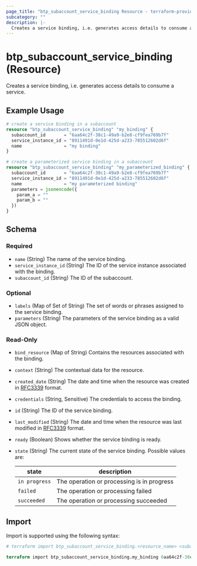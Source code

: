 ```yaml
---
page_title: "btp_subaccount_service_binding Resource - terraform-provider-btp"
subcategory: ""
description: |-
  Creates a service binding, i.e. generates access details to consume a service.
---
```


# btp_subaccount_service_binding (Resource)

Creates a service binding, i.e. generates access details to consume a service.

## Example Usage

```terraform
# create a service binding in a subaccount
resource "btp_subaccount_service_binding" "my_binding" {
  subaccount_id       = "6aa64c2f-38c1-49a9-b2e8-cf9fea769b7f"
  service_instance_id = "8911491d-0e1d-425d-a233-785512602d6f"
  name                = "my binding"
}

# create a parameterized service binding in a subaccount
resource "btp_subaccount_service_binding" "my_parameterized_binding" {
  subaccount_id       = "6aa64c2f-38c1-49a9-b2e8-cf9fea769b7f"
  service_instance_id = "8911491d-0e1d-425d-a233-785512602d6f"
  name                = "my parameterized binding"
  parameters = jsonencode({
    param_a = ""
    param_b = ""
  })
}
```

<!-- schema generated by tfplugindocs -->
## Schema

### Required

- `name` (String) The name of the service binding.
- `service_instance_id` (String) The ID of the service instance associated with the binding.
- `subaccount_id` (String) The ID of the subaccount.

### Optional

- `labels` (Map of Set of String) The set of words or phrases assigned to the service binding.
- `parameters` (String) The parameters of the service binding as a valid JSON object.

### Read-Only

- `bind_resource` (Map of String) Contains the resources associated with the binding.
- `context` (String) The contextual data for the resource.
- `created_date` (String) The date and time when the resource was created in [RFC3339](https://www.ietf.org/rfc/rfc3339.txt) format.
- `credentials` (String, Sensitive) The credentials to access the binding.
- `id` (String) The ID of the service binding.
- `last_modified` (String) The date and time when the resource was last modified in [RFC3339](https://www.ietf.org/rfc/rfc3339.txt) format.
- `ready` (Boolean) Shows whether the service binding is ready.
- `state` (String) The current state of the service binding. Possible values are: 

  | state | description | 
  | --- | --- | 
  | `in progress` | The operation or processing is in progress | 
  | `failed` | The operation or processing failed | 
  | `succeeded` | The operation or processing succeeded |

## Import

Import is supported using the following syntax:

```terraform
# terraform import btp_subaccount_service_binding.<resource_name> <subaccount_id>,<service_binding_id>

terraform import btp_subaccount_service_binding.my_binding 6aa64c2f-38c1-49a9-b2e8-cf9fea769b7f,910e9a7d-0fb4-4428-a813-56550e683579
```
